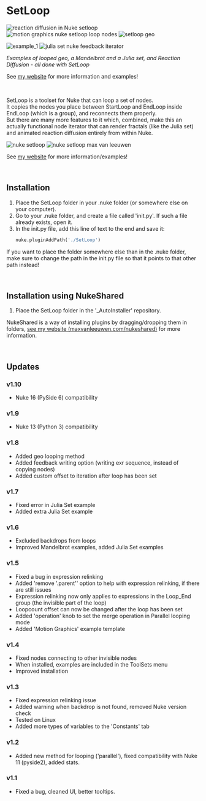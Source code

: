 # SetLoop

![reaction diffusion in Nuke setloop](https://maxvanleeuwen.com/wp-content/uploads/ReactionDiffusion.gif) ![motion graphics nuke setloop loop nodes](https://maxvanleeuwen.com/wp-content/uploads/MotionGraphics.gif) ![setloop geo](https://maxvanleeuwen.com/wp-content/uploads/geo.gif)

![example_1](https://maxvanleeuwen.com/wp-content/uploads/STILL_1-1.jpg) ![julia set nuke feedback iterator](https://maxvanleeuwen.com/wp-content/uploads/JuliaSet.jpg)

*Examples of looped geo, a Mandelbrot and a Julia set, and Reaction Diffusion - all done with SetLoop*

See [my website](https://maxvanleeuwen.com/setloop) for more information and examples!

<br> 

SetLoop is a toolset for Nuke that can loop a set of nodes.
<br>It copies the nodes you place between StartLoop and EndLoop inside EndLoop (which is a group), and reconnects them properly.
<br>But there are many more features to it which, combined, make this an actually functional node iterator that can render fractals (like the Julia set) and animated reaction diffusion entirely from within Nuke.

![nuke setloop](https://maxvanleeuwen.com/wp-content/uploads/SetLoop_01.png)
![nuke setloop max van leeuwen](https://maxvanleeuwen.com/wp-content/uploads/SetLoop_02.png)

See [my website](https://maxvanleeuwen.com/setloop) for more information/examples!

<br> 

## Installation

1. Place the SetLoop folder in your .nuke folder (or somewhere else on your computer).
2. Go to your .nuke folder, and create a file called 'init.py'. If such a file already exists, open it.
3. In the init.py file, add this line of text to the end and save it:
   ```python
   nuke.pluginAddPath('./SetLoop')
   ```

If you want to place the folder somewhere else than in the .nuke folder, make sure to change the path in the init.py file so that it points to that other path instead!

<br> 

## Installation using NukeShared

1. Place the SetLoop folder in the '_AutoInstaller' repository.

NukeShared is a way of installing plugins by dragging/dropping them in folders, [see my website (maxvanleeuwen.com/nukeshared)](https://maxvanleeuwen.com/nukeshared) for more information.

<br> 

## Updates

### v1.10
- Nuke 16 (PySide 6) compatibility

### v1.9
- Nuke 13 (Python 3) compatibility

### v1.8
- Added geo looping method
- Added feedback writing option (writing exr sequence, instead of copying nodes)
- Added custom offset to iteration after loop has been set

### v1.7
- Fixed error in Julia Set example
- Added extra Julia Set example

### v1.6
- Excluded backdrops from loops
- Improved Mandelbrot examples, added Julia Set examples

### v1.5
- Fixed a bug in expression relinking
- Added 'remove '.parent'' option to help with expression relinking, if there are still issues
- Expression relinking now only applies to expressions in the Loop_End group (the invisible part of the loop)
- Loopcount offset can now be changed after the loop has been set
- Added 'operation' knob to set the merge operation in Parallel looping mode
- Added 'Motion Graphics' example template

### v1.4
- Fixed nodes connecting to other invisible nodes
- When installed, examples are included in the ToolSets menu
- Improved installation

### v1.3
- Fixed expression relinking issue
- Added warning when backdrop is not found, removed Nuke version check
- Tested on Linux
- Added more types of variables to the 'Constants' tab

### v1.2
- Added new method for looping ('parallel'), fixed compatibility with Nuke 11 (pyside2), added stats.

### v1.1
- Fixed a bug, cleaned UI, better tooltips.
